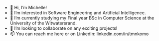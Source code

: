 - 👋 Hi, I’m Michelle!
- 👀 I’m interested in Software Engineering and Artificial Intelligence.
- 🌱 I’m currently studying my Final year BSc in Computer Science at the University of the Witwatersrand.
- 💞️ I’m looking to collaborate on any exciting projects!
- 📫 You can reach me here or on LinkedIn: linkedin.com/in/tmnkomo

<!---
TM-Nkomo/TM-Nkomo is a ✨ special ✨ repository because its `README.md` (this file) appears on your GitHub profile.
You can click the Preview link to take a look at your changes.
--->
